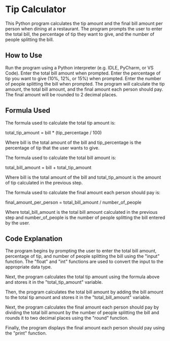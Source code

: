 # Tip Calculator 
This Python program calculates the tip amount and the final bill amount per person when dining at a restaurant. The program prompts the user to enter the total bill, the percentage of tip they want to give, and the number of people splitting the bill.

## How to Use
Run the program using a Python interpreter (e.g. IDLE, PyCharm, or VS Code).
Enter the total bill amount when prompted.
Enter the percentage of tip you want to give (10%, 12%, or 15%) when prompted.
Enter the number of people splitting the bill when prompted.
The program will calculate the tip amount, the total bill amount, and the final amount each person should pay.
The final amount will be rounded to 2 decimal places.

## Formula Used
The formula used to calculate the total tip amount is:

total_tip_amount = bill * (tip_percentage / 100)

Where bill is the total amount of the bill and tip_percentage is the percentage of tip that the user wants to give.

The formula used to calculate the total bill amount is:

total_bill_amount = bill + total_tip_amount

Where bill is the total amount of the bill and total_tip_amount is the amount of tip calculated in the previous step.

The formula used to calculate the final amount each person should pay is:

final_amount_per_person = total_bill_amount / number_of_people

Where total_bill_amount is the total bill amount calculated in the previous step and number_of_people is the number of people splitting the bill entered by the user.

## Code Explanation
The program begins by prompting the user to enter the total bill amount, percentage of tip, and number of people splitting the bill using the "input" function. The "float" and "int" functions are used to convert the input to the appropriate data type.

Next, the program calculates the total tip amount using the formula above and stores it in the "total_tip_amount" variable.

Then, the program calculates the total bill amount by adding the bill amount to the total tip amount and stores it in the "total_bill_amount" variable.

Next, the program calculates the final amount each person should pay by dividing the total bill amount by the number of people splitting the bill and rounds it to two decimal places using the "round" function.

Finally, the program displays the final amount each person should pay using the "print" function.
